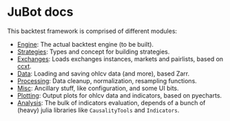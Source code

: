 # JuBot docs

This backtest framework is comprised of different modules:

- [Engine](./engine/engine.md): The actual backtest engine (to be built).
- [Strategies](./strategy.md): Types and concept for building strategies.
- [Exchanges](./exchanges.md): Loads exchanges instances, markets and pairlists, based on [ccxt].
- [Data](./data.md): Loading and saving ohlcv data (and more), based Zarr.
- [Processing](./processing.md): Data cleanup, normalization, resampling functions.
- [Misc](./misc.md): Ancillary stuff, like configuration, and some UI bits.
- [Plotting](./plotting.md): Output plots for ohlcv data and indicators, based on pyecharts.
- [Analysis](./analysis.md): The bulk of indicators evaluation, depends of a bunch of (heavy) julia libraries like `CausalityTools` and `Indicators`.


[ccxt]: https://docs.ccxt.com/en/latest/manual.html
